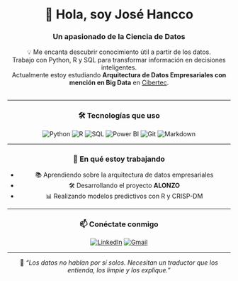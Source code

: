 <div align="center">

# 👋 Hola, soy **José Hancco**  
### Un apasionado de la Ciencia de Datos

💡 Me encanta descubrir conocimiento útil a partir de los datos.  
Trabajo con Python, R y SQL para transformar información en decisiones inteligentes.  
Actualmente estoy estudiando **Arquitectura de Datos Empresariales con mención en Big Data** en [Cibertec](https://www.cibertec.edu.pe/).  
<br>

---

### 🛠️ Tecnologías que uso

![Python](https://img.shields.io/badge/Python-3776AB?style=flat-square&logo=python&logoColor=white)
![R](https://img.shields.io/badge/R-276DC3?style=flat-square&logo=r&logoColor=white)
![SQL](https://img.shields.io/badge/SQL-336791?style=flat-square&logo=postgresql&logoColor=white)
![Power BI](https://img.shields.io/badge/PowerBI-F2C811?style=flat-square&logo=powerbi&logoColor=black)
![Git](https://img.shields.io/badge/Git-F05032?style=flat-square&logo=git&logoColor=white)
![Markdown](https://img.shields.io/badge/Markdown-000000?style=flat-square&logo=markdown&logoColor=white)

---

### 📌 En qué estoy trabajando

- 📚 Aprendiendo sobre la arquitectura de datos empresariales  
- 🛠️ Desarrollando el proyecto **ALONZO**  
- 📊 Realizando modelos predictivos con R y CRISP-DM  

---

### 📫 Conéctate conmigo

[![LinkedIn](https://img.shields.io/badge/LinkedIn-0A66C2?style=flat-square&logo=linkedin&logoColor=white)](https://www.linkedin.com/in/josehancco/)
[![Gmail](https://img.shields.io/badge/Gmail-D14836?style=flat-square&logo=gmail&logoColor=white)](mailto:hanccoalonzo@gmail.com)

---

🧠 *“Los datos no hablan por sí solos. Necesitan un traductor que los entienda, los limpie y los explique.”*

</div>
